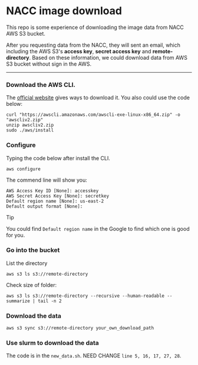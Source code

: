 # NACC image download

This repo is some experience of downloading the image data from NACC AWS S3 bucket.

After you requesting data from the NACC, they will sent an email, which including the AWS S3's **access key**, **secret access key** and **remote-directory**. 
Based on these information, we could download data from AWS S3 bucket without sign in the AWS.

--------
### Download the AWS CLI.
The [official website](https://docs.aws.amazon.com/cli/latest/userguide/getting-started-install.html) gives ways to download it.
You also could use the code below:

```
curl "https://awscli.amazonaws.com/awscli-exe-linux-x86_64.zip" -o "awscliv2.zip"
unzip awscliv2.zip
sudo ./aws/install
```

### Configure
Typing the code below after install the CLI.
```
aws configure
```
The commend line will show you:
```
AWS Access Key ID [None]: accesskey
AWS Secret Access Key [None]: secretkey
Default region name [None]: us-east-2
Default output format [None]:
```

>[!TIP]
>You could find `Default region name` in the Google to find which one is good for you. 

### Go into the bucket
List the directory
```
aws s3 ls s3://remote-directory
```

Check size of folder: 
```
aws s3 ls s3://remote-directory --recursive --human-readable --summarize | tail -n 2
```

### Download the data
```
aws s3 sync s3://remote-directory your_own_download_path
```

### Use slurm to download the data
The code is in the `new_data.sh`. NEED CHANGE `line 5, 16, 17, 27, 28`.
